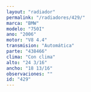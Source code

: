 ```yaml
---
layout: "radiador"
permalink: "/radiadores/429/"
marca: "BMW"
modelo: "750I"
ano: "2006"
motor: "V8 4.4"
transmision: "Automática"
parte: "438466"
clima: "Con clima"
alto: "24 3/16"
ancho: "18 13/16"
observaciones: ""
id: "429"
---
```


